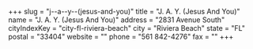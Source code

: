 +++
slug = "j--a--y--(jesus-and-you)"
title = "J. A. Y. (Jesus And You)"
name = "J. A. Y. (Jesus And You)"
address = "2831 Avenue South"
cityIndexKey = "city-fl-riviera-beach"
city = "Riviera Beach"
state = "FL"
postal = "33404"
website = ""
phone = "561 842-4276"
fax = ""
+++
